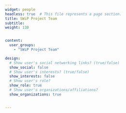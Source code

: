 ```yaml
---
widget: people
headless: true  # This file represents a page section.
title: SWiP Project Team
subtitle: 
weight: 130


content:
  user_groups:
    - "SWiP Project Team"

design:
  # Show user's social networking links? (true/false)
  show_social: false
  # Show user's interests? (true/false)
  show_interests: false
  # Show user's role?
  show_role: true
  # Show user's organizations/affiliations?
  show_organizations: true


---
```


